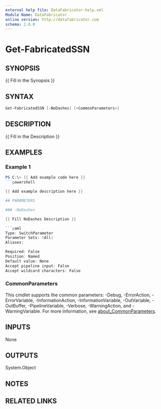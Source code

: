 ```yaml
---
external help file: DataFabricator-help.xml
Module Name: DataFabricator
online version: http://datafabricator.com
schema: 2.0.0
---
```


# Get-FabricatedSSN

## SYNOPSIS

{{ Fill in the Synopsis }}

## SYNTAX

```powershell
Get-FabricatedSSN [-NoDashes] [<CommonParameters>]
```

## DESCRIPTION

{{ Fill in the Description }}

## EXAMPLES

### Example 1

```powershell
PS C:\> {{ Add example code here }}
```powershell

{{ Add example description here }}

## PARAMETERS

### -NoDashes

{{ Fill NoDashes Description }}

```yaml
Type: SwitchParameter
Parameter Sets: (All)
Aliases:

Required: False
Position: Named
Default value: None
Accept pipeline input: False
Accept wildcard characters: False
```

### CommonParameters

This cmdlet supports the common parameters: -Debug, -ErrorAction, -ErrorVariable, -InformationAction, -InformationVariable, -OutVariable, -OutBuffer, -PipelineVariable, -Verbose, -WarningAction, and -WarningVariable. For more information, see [about_CommonParameters](http://go.microsoft.com/fwlink/?LinkID=113216).

## INPUTS

None

## OUTPUTS

System.Object

## NOTES

## RELATED LINKS
